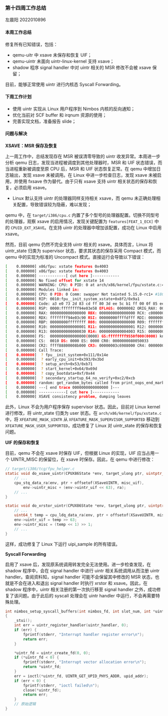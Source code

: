 ### 第十四周工作总结

左晨阳 2022010896

#### 本周工作总结

修复所有已知错误，包括：

- qemu-uitr 中 xsave 未保存和恢复 UIF；
- qemu-uintr 未面向 uintr-linux-kernel 支持 xsave；
- shadow 程序 signal handler 中对 uintr 相关的 MSR 修改不会被 xsave 保留；

目前，能够正常使用 uintr 进行内核态 Syscall Forwarding。

#### 下周工作计划

- 使用 uintr 实现从 Linux 用户程序到 Nimbos 内核的反向通知；
- 优化当前对 SCF buffer 和 irqnum 资源的使用；
- 完善实现文档，准备报告 slide；

#### 问题与解决

**XSAVE：MSR 保存及恢复**

上一周工作中，总结发现存在 MSR 被误清零导致的 uintr 收发异常。本周进一步分析 qemu 日志，发现当进程被调度到其他处理器时，MSR 和 UIF 状态错误，而当进程重新被调度至原 CPU 后，MSR 和 UIF 状态恢复正常。在 qemu 中增加日志输出，发现 xsave 未被调用。在 Linux 中进一步检查日志，发现 xsave 未被启用，并使用 fxsave 作为替代。由于只有 xsave 支持 uintr 相关状态的保存和恢复，必须启用 xsave。

- Linux 默认支持 uintr 的处理器同样支持相关 xsave，而 qemu 未正确处理相关配置，导致错误较为隐蔽，难以发现；

qemu 中，在 `target/i386/cpu.c` 内置了多个型号的处理器配置。切换不同型号的处理器，观察 xsave 的启用情况，发现关键配置为 `features[FEAT_1_ECX]` 中的 `CPUID_EXT_XSAVE`。在支持 uintr 的处理器中增加该配置，成功在 Linux 中启用 xsave。

然而，目前 qemu 仍然不完全支持 uintr 相关的 xsave。具体而言，Linux 将 uintr_state 归类为 supervisor 状态，要求其状态的保存采用 Compact 模式，而 qemu 中的实现为标准的 Uncompact 模式。直接运行会导致以下错误：

```bash
[    0.000000] x86/fpu: xstate features 0x4003
[    0.000000] x86/fpu: xstate features 0x4003
[    0.000000] ------------[ cut here ]------------
[    0.000000] No fixed offset for xstate 14
[    0.000000] WARNING: CPU: 0 PID: 0 at arch/x86/kernel/fpu/xstate.c:445 fpu__init_system_xstate+0x8f2/0x9a1
[    0.000000] Modules linked in:
[    0.000000] CPU: 0 PID: 0 Comm: swapper Not tainted 5.15.0-rc1+ #180
[    0.000000] RIP: 0010:fpu__init_system_xstate+0x8f2/0x9a1
[    0.000000] Code: a3 e0 73 2d 83 cd ff 80 3d ee 5c b1 ff 00 0f 85 ee f9 ff ff 44 89 e6 48 c7 c7 98 14 b4 9
[    0.000000] RSP: 0000:ffffffff94e03e58 EFLAGS: 00000082 ORIG_RAX: 0000000000000000
[    0.000000] RAX: 0000000000000000 RBX: 0000000000000000 RCX: c0000000ffffdfff
[    0.000000] RDX: ffffffff94e03c90 RSI: 00000000ffffdfff RDI: 0000000000000000
[    0.000000] RBP: 00000000ffffffff R08: 0000000000000000 R09: ffffffff94e03c88
[    0.000000] R10: 0000000000000001 R11: 0000000000000001 R12: 000000000000000e
[    0.000000] R13: 0000000000000030 R14: 0000000000004003 R15: 0000000000000240
[    0.000000] FS:  0000000000000000(0000) GS:ffffffff9550f000(0000) knlGS:0000000000000000
[    0.000000] CS:  0010 DS: 0000 ES: 0000 CR0: 0000000080050033
[    0.000000] CR2: ffff88800008b000 CR3: 00000003c6988000 CR4: 00000000000406a0
[    0.000000] Call Trace:
[    0.000000]  ? fpu__init_system+0x111/0x14e
[    0.000000]  ? early_cpu_init+0x393/0x3bd
[    0.000000]  ? setup_arch+0x53/0xb71
[    0.000000]  ? start_kernel+0x64/0x69d
[    0.000000]  ? copy_bootdata+0xf/0x44
[    0.000000]  ? secondary_startup_64_no_verify+0xc2/0xcb
[    0.000000] random: get_random_bytes called from print_oops_end_marker+0x21/0x40 with crng_init=0
[    0.000000] ---[ end trace 0000000000000000 ]---
[    0.000000] ------------[ cut here ]------------
[    0.000000] XSAVE consistency problem, dumping leaves
```

此外，Linux 不会为用户程序保存 supervisor 状态。因此，目前对 Linux kernel 进行修改，将 uintr_state 归类为 user 状态。在 `arch/x86/kernel/fpu/xstate.c` 中，将 `XFEATURE_MASK_UINTR` 从 `XFEATURE_MASK_SUPERVISOR_SUPPORTED` 移动到 `XFEATURE_MASK_USER_SUPPORTED`，成功修复了 Linux 对 uintr_state 的保存和恢复问题。

**UIF 的保存和恢复**

目前，qemu 不会在 xsave 时保存 UIF，但根据 Linux 的实现，UIF 应当占用一个 UINTR_MISC 的保留位，在 xsave 时保存。因此，在 qemu 中进行修改：

```c
// target/i386/tcg/fpu_helper.c
static void do_xsave_uintr(CPUX86State *env, target_ulong ptr, uintptr_t ra) {
    // ...
    cpu_stq_data_ra(env, ptr + offsetof(XSaveUINTR, misc_uif), 
        env->uintr_misc + (env->uintr_uif << 63), ra);
    // ...
}

static void do_xrstor_uintr(CPUX86State *env, target_ulong ptr, uintptr_t ra) {
    // ...
    uint64_t temp = cpu_ldq_data_ra(env, ptr + offsetof(XSaveUINTR, misc_uif), ra);
    env->uintr_uif = temp >> 63;
    env->uintr_misc = (temp << 1) >> 1;
    // ...
}
```

这样，成功修复了 Linux 下运行 uipi_sample 的所有错误。

**Syscall Forwarding**

启用了 xsave 后，发现原系统调用转发完全无法使用。进一步检查发现，在 shadow 程序中，会在 signal handler 中进行 uintr 相关系统调用从而注册 uintr handler。查阅资料知，signal handler 可能不会保留其中修改的 MSR 状态，也就是不会在进入和退出 signal handler 时执行 xrstor 和 xsave。因此，在 shadow 程序中，uintr 相关注册的第一次执行移至 signal handler 之外，成功修复了该问题。由于此后的 syscall 处理会在 uintr handler 中运行，不会再需要特殊处理。

```c
int nimbos_setup_syscall_buffers(int nimbos_fd, int slot_num, int *uintr_fd, uint64_t *upid_addr)
{
    _stui();
    int err = uintr_register_handler(uintr_handler, 0);
    if (err) {
        fprintf(stderr, "Interrupt handler register error\n");
        return err;
    }

    *uintr_fd = uintr_create_fd(0, 0);
    if (*uintr_fd < 0) {
        fprintf(stderr, "Interrupt vector allocation error\n");
        return *uintr_fd;
    }
    err = ioctl(*uintr_fd, UINTR_GET_UPID_PHYS_ADDR, upid_addr);
    if (err < 0) {
        fprintf(stderr, "ioctl failed\n");
        close(*uintr_fd);
        return err;
    }
    // 原始逻辑
}
```
